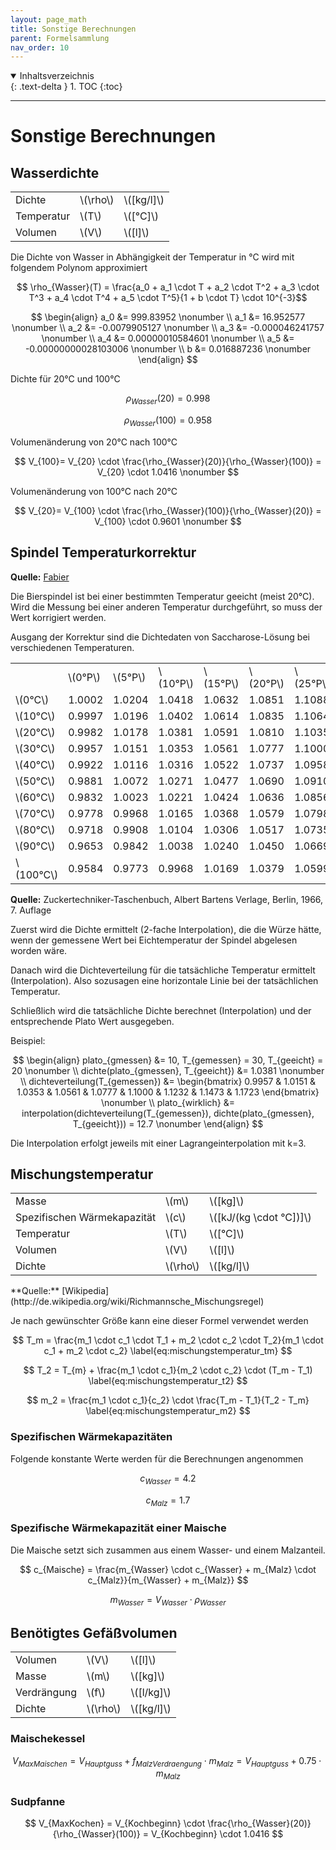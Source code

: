```yaml
---
layout: page_math
title: Sonstige Berechnungen
parent: Formelsammlung
nav_order: 10
---
```


<details open markdown="block">
  <summary>
    Inhaltsverzeichnis
  </summary>
  {: .text-delta }
1. TOC
{:toc}
</details>

---

# Sonstige Berechnungen

## Wasserdichte
<table>
  <tr><td>Dichte</td><td>\(\rho\)</td><td>\([kg/l]\)</td></tr>
  <tr><td>Temperatur</td><td>\(T\)</td><td>\([&deg;C]\)</td></tr>
  <tr><td>Volumen</td><td>\(V\)</td><td>\([l]\)</td></tr>
</table>

Die Dichte von Wasser in Abh&auml;ngigkeit der Temperatur in &deg;C wird mit folgendem Polynom approximiert

$$ \rho_{Wasser}(T) = \frac{a_0 + a_1 \cdot T + a_2 \cdot T^2 + a_3 \cdot T^3 + a_4 \cdot T^4 + a_5 \cdot T^5}{1 + b \cdot T} \cdot 10^{-3}$$

$$ \begin{align}
a_0 &= 999.83952 \nonumber \\
a_1 &= 16.952577 \nonumber \\
a_2 &= -0.0079905127 \nonumber \\
a_3 &= -0.000046241757 \nonumber \\
a_4 &= 0.00000010584601 \nonumber \\
a_5 &= -0.00000000028103006 \nonumber \\
b &= 0.016887236 \nonumber
\end{align} $$


Dichte f&uuml;r 20&deg;C und 100&deg;C

$$ \rho_{Wasser}(20) = 0.998 \nonumber $$

$$ \rho_{Wasser}(100) = 0.958 \nonumber $$


Volumen&auml;nderung von 20&deg;C nach 100&deg;C

$$ V_{100}= V_{20} \cdot \frac{\rho_{Wasser}(20)}{\rho_{Wasser}(100)} = V_{20} \cdot 1.0416 \nonumber $$


Volumen&auml;nderung von 100&deg;C nach 20&deg;C

$$ V_{20}= V_{100} \cdot \frac{\rho_{Wasser}(100)}{\rho_{Wasser}(20)} = V_{100} \cdot 0.9601 \nonumber $$


## Spindel Temperaturkorrektur
**Quelle:** [Fabier](http://www.fabier.de/biercalcs.html)

Die Bierspindel ist bei einer bestimmten Temperatur geeicht (meist 20&deg;C).
Wird die Messung bei einer anderen Temperatur durchgef&uuml;hrt, so muss der Wert korrigiert werden.

Ausgang der Korrektur sind die Dichtedaten von Saccharose-L&ouml;sung bei verschiedenen Temperaturen.
<table>
 <tr><td></td><td>\(0&deg;P\)</td><td>\(5&deg;P\)</td><td>\(10&deg;P\)</td><td>\(15&deg;P\)</td><td>\(20&deg;P\)</td><td>\(25&deg;P\)</td><td>\(30&deg;P\)</td><td>\(35&deg;P\)</td><td>\(40&deg;P\)</td></tr>
 <tr><td>\(0&deg;C\)</td><td>1.0002</td><td>1.0204</td><td>1.0418</td><td>1.0632</td><td>1.0851</td><td>1.1088</td><td>1.1323</td><td>1.1574</td><td>1.1840</td></tr>
 <tr><td>\(10&deg;C\)</td><td>0.9997</td><td>1.0196</td><td>1.0402</td><td>1.0614</td><td>1.0835</td><td>1.1064</td><td>1.1301</td><td>1.1547</td><td>1.1802</td></tr>
 <tr><td>\(20&deg;C\)</td><td>0.9982</td><td>1.0178</td><td>1.0381</td><td>1.0591</td><td>1.0810</td><td>1.1035</td><td>1.1270</td><td>1.1513</td><td>1.1764</td></tr>
 <tr><td>\(30&deg;C\)</td><td>0.9957</td><td>1.0151</td><td>1.0353</td><td>1.0561</td><td>1.0777</td><td>1.1000</td><td>1.1232</td><td>1.1473</td><td>1.1723</td></tr>
 <tr><td>\(40&deg;C\)</td><td>0.9922</td><td>1.0116</td><td>1.0316</td><td>1.0522</td><td>1.0737</td><td>1.0958</td><td>1.1189</td><td>1.1428</td><td>1.1676</td></tr>
 <tr><td>\(50&deg;C\)</td><td>0.9881</td><td>1.0072</td><td>1.0271</td><td>1.0477</td><td>1.0690</td><td>1.0910</td><td>1.1140</td><td>1.1377</td><td>1.1624</td></tr>
 <tr><td>\(60&deg;C\)</td><td>0.9832</td><td>1.0023</td><td>1.0221</td><td>1.0424</td><td>1.0636</td><td>1.0856</td><td>1.1085</td><td>1.1321</td><td>1.1568</td></tr>
 <tr><td>\(70&deg;C\)</td><td>0.9778</td><td>0.9968</td><td>1.0165</td><td>1.0368</td><td>1.0579</td><td>1.0798</td><td>1.1026</td><td>1.1262</td><td>1.1507</td></tr>
 <tr><td>\(80&deg;C\)</td><td>0.9718</td><td>0.9908</td><td>1.0104</td><td>1.0306</td><td>1.0517</td><td>1.0735</td><td>1.0963</td><td>1.1198</td><td>1.1443</td></tr>
 <tr><td>\(90&deg;C\)</td><td>0.9653</td><td>0.9842</td><td>1.0038</td><td>1.0240</td><td>1.0450</td><td>1.0669</td><td>1.0896</td><td>1.1130</td><td>1.1375</td></tr>
 <tr><td>\(100&deg;C\)</td><td>0.9584</td><td>0.9773</td><td>0.9968</td><td>1.0169</td><td>1.0379</td><td>1.0599</td><td>1.0825</td><td>1.1058</td><td>1.1301</td></tr>
</table>

**Quelle:** Zuckertechniker-Taschenbuch, Albert Bartens Verlage, Berlin, 1966, 7. Auflage

Zuerst wird die Dichte ermittelt (2-fache Interpolation), die die W&uuml;rze h&auml;tte, wenn der gemessene Wert bei Eichtemperatur der Spindel abgelesen worden w&auml;re.


Danach wird die Dichteverteilung f&uuml;r die tats&auml;chliche Temperatur ermittelt (Interpolation).
Also sozusagen eine horizontale Linie bei der tats&auml;chlichen Temperatur.


Schlie&szlig;lich wird die tats&auml;chliche Dichte berechnet (Interpolation) und der entsprechende Plato Wert ausgegeben.


Beispiel:

$$ \begin{align}
plato_{gmessen} &= 10, T_{gemessen} = 30,  T_{geeicht} = 20 \nonumber \\
dichte(plato_{gmessen}, T_{geeicht}) &= 1.0381 \nonumber \\
dichteverteilung(T_{gemessen}) &=
\begin{bmatrix}
0.9957 & 1.0151 & 1.0353 & 1.0561 & 1.0777 & 1.1000 & 1.1232 & 1.1473 & 1.1723
\end{bmatrix} \nonumber \\
plato_{wirklich} &= interpolation(dichteverteilung(T_{gemessen}), dichte(plato_{gmessen}, T_{geeicht})) = 12.7 \nonumber
\end{align} $$

Die Interpolation erfolgt jeweils mit einer Lagrangeinterpolation mit k=3.


## Mischungstemperatur
<table>
  <tr><td>Masse</td><td>\(m\)</td><td>\([kg]\)</td></tr>
  <tr><td>Spezifischen W&auml;rmekapazit&auml;t</td><td>\(c\)</td><td>\([kJ/(kg \cdot &deg;C])]\)</td></tr>
  <tr><td>Temperatur</td><td>\(T\)</td><td>\([&deg;C]\)</td></tr>
  <tr><td>Volumen</td><td>\(V\)</td><td>\([l]\)</td></tr>
  <tr><td>Dichte</td><td>\(\rho\)</td><td>\([kg/l]\)</td></tr>
</table>
**Quelle:** [Wikipedia](http://de.wikipedia.org/wiki/Richmannsche_Mischungsregel)

Je nach gew&uuml;nschter Gr&ouml;&szlig;e kann eine dieser Formel verwendet werden

$$ T_m = \frac{m_1 \cdot c_1 \cdot T_1 + m_2 \cdot c_2 \cdot T_2}{m_1 \cdot c_1 + m_2 \cdot c_2} \label{eq:mischungstemperatur_tm} $$

$$ T_2 = T_{m} + \frac{m_1 \cdot c_1}{m_2 \cdot c_2} \cdot (T_m - T_1) \label{eq:mischungstemperatur_t2} $$

$$ m_2 = \frac{m_1 \cdot c_1}{c_2} \cdot \frac{T_m - T_1}{T_2 - T_m} \label{eq:mischungstemperatur_m2} $$

### Spezifischen W&auml;rmekapazit&auml;ten

Folgende konstante Werte werden f&uuml;r die Berechnungen angenommen

$$ c_{Wasser} = 4.2 \nonumber $$

$$ c_{Malz} = 1.7 \nonumber $$

### Spezifische W&auml;rmekapazit&auml;t einer Maische

Die Maische setzt sich zusammen aus einem Wasser- und einem Malzanteil.

$$ c_{Maische} = \frac{m_{Wasser} \cdot c_{Wasser} + m_{Malz} \cdot c_{Malz}}{m_{Wasser} + m_{Malz}} $$

$$ m_{Wasser} = V_{Wasser} \cdot \rho_{Wasser} \nonumber $$

## Ben&ouml;tigtes Gef&auml;&szlig;volumen
<table class="table-bordered">
  <tr><td>Volumen</td><td>\(V\)</td><td>\([l]\)</td></tr>
  <tr><td>Masse</td><td>\(m\)</td><td>\([kg]\)</td></tr>
  <tr><td>Verdr&auml;ngung</td><td>\(f\)</td><td>\([l/kg]\)</td></tr>
  <tr><td>Dichte</td><td>\(\rho\)</td><td>\([kg/l]\)</td></tr>
</table>

### Maischekessel

$$ V_{MaxMaischen} = V_{Hauptguss} + f_{MalzVerdraengung} \cdot m_{Malz} = V_{Hauptguss} + 0.75 \cdot m_{Malz}$$

### Sudpfanne

$$ V_{MaxKochen} = V_{Kochbeginn} \cdot \frac{\rho_{Wasser}(20)}{\rho_{Wasser}(100)} = V_{Kochbeginn} \cdot 1.0416 $$
